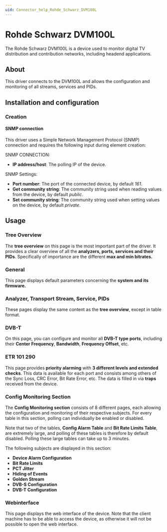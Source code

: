 ```yaml
---
uid: Connector_help_Rohde_Schwarz_DVM100L
---
```


# Rohde Schwarz DVM100L

The Rohde Schwarz DVM100L is a device used to monitor digital TV distribution and contribution networks, including headend applications.

## About

This driver connects to the DVM100L and allows the configuration and monitoring of all streams, services and PIDs.

## Installation and configuration

### Creation

#### SNMP connection

This driver uses a Simple Network Management Protocol (SNMP) connection and requires the following input during element creation:

SNMP CONNECTION:

- **IP address/host**: The polling IP of the device.

SNMP Settings:

- **Port number**: The port of the connected device, by default *161*.
- **Get community string**: The community string used when reading values from the device, by default *public*.
- **Set community string**: The community string used when setting values on the device, by default *private*.

## Usage

### Tree Overview

The **tree overview** on this page is the most important part of the driver. It provides a clear overview of all the **analyzers, ports, services and their PIDs**. Specifically of importance are the different **max and min bitrates.**

### General

This page displays default parameters concerning the **system and its firmware.**

### Analyzer, Transport Stream, Service, PIDs

These pages display the same content as the **tree overview**, except in table format.

### DVB-T

On this page, you can configure and monitor all **DVB-T type ports**, including their **Center Frequency**, **Bandwidth**, **Frequency Offset**, etc.

### ETR 101 290

This page provides **priority alarming** with **3 different levels and extended checks**. This data is available for each port and consists among others of the Sync Loss, CRC Error, Bit Rate Error, etc. The data is filled in via **traps** received from the device.

### Config Monitoring Section

The **Config Monitoring section** consists of 8 different pages, each allowing the configuration and monitoring of their respective subjects. For every table in this section, polling can individually be enabled or disabled.

Note that two of the tables, **Config Alarm Table** and **Bit Rate Limits Table**, are extremely large, and polling of these tables is therefore by default disabled. Polling these large tables can take up to 3 minutes.

The following subjects are displayed in this section:

- **Device Alarm Configuration**
- **Bit Rate Limits**
- **PCT Jitter**
- **Hiding of Events**
- **Golden Stream**
- **DVB-S Configuration**
- **DVB-T Configuration**

### Webinterface

This page displays the web interface of the device. Note that the client machine has to be able to access the device, as otherwise it will not be possible to open the web interface.
